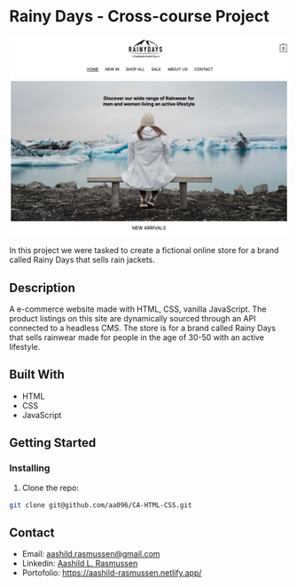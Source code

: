 # Rainy Days - Cross-course Project 

![image](/Images/rainydays.webp)

In this project we were tasked to create a fictional online store for a brand called Rainy Days that sells rain jackets. 

## Description

A e-commerce website made with HTML, CSS, vanilla JavaScript. The product listings on this site are dynamically sourced through an API connected to a headless CMS. The store is for a brand called Rainy Days that sells rainwear made for people in the age of 30-50 with an active lifestyle.

## Built With

- HTML
- CSS
- JavaScript

## Getting Started

### Installing

1. Clone the repo:

```bash
git clone git@github.com/aa096/CA-HTML-CSS.git
```

## Contact
- Email: aashild.rasmussen@gmail.com
- Linkedin: [Aashild L. Rasmussen](www.linkedin.com/in/aashild-lauvland-rasmussen-8494a91ba)
- Portofolio: https://aashild-rasmussen.netlify.app/

